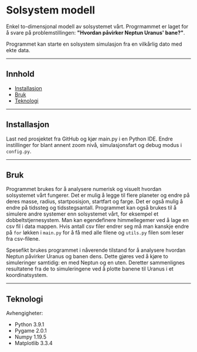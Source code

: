 # Solsystem modell

Enkel to-dimensjonal modell av solsystemet vårt. Progrmammet er laget for å svare på problemstillingen:
**"Hvordan påvirker Neptun Uranus' bane?"**.

Programmet kan starte en solsystem simulasjon fra en vilkårlig dato med ekte data.
___

## Innhold

* [Installasjon](#Installasjon)
* [Bruk](#Bruk)
* [Teknologi](#Teknologi)

___

## Installasjon

Last ned prosjektet fra GitHub og kjør main.py i en Python IDE. Endre instillinger for blant annent zoom nivå,
simulasjonsfart og debug modus i `config.py`.

___

## Bruk

Programmet brukes for å analysere numerisk og visuelt hvordan solsystemet vårt fungerer. Det er mulig å legge til flere
planeter og endre på deres masse, radius, startposisjon, startfart og farge. Det er også mulig å endre på tidssteg og
tidsstegsantall. Programmet kan også brukes til å simulere andre systemer enn solsystemet vårt, for eksempel et
dobbeltstjernesystem. Man kan egendefinere himmellegemer ved å lage en csv fil i data mappen. Hvis antall csv filer
endrer seg må man kanskje endre på `for` løkken i `main.py` for å få med alle filene og `utils.py` filen som leser fra
csv-filene.

Spesefikt brukes programmet i nåverende tilstand for å analysere hvordan Neptun påvirker Uranus og banen dens. Dette
gjøres ved å kjøre to simuleringer samtidig: en med Neptun og en uten. Deretter sammenlignes resultatene fra de to
simuleringene ved å plotte banene til Uranus i et koordinatsystem.
___

## Teknologi

Avhengigheter:
* Python 3.9.1
* Pygame 2.0.1
* Numpy 1.19.5
* Matplotlib 3.3.4
